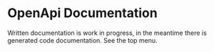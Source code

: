 # OpenApi Documentation

Written documentation is work in progress, in the meantime there is generated code documentation. See the top menu.
